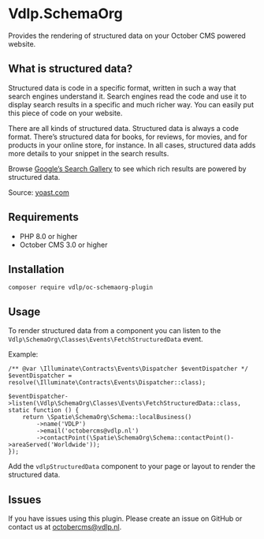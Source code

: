 # Vdlp.SchemaOrg

Provides the rendering of structured data on your October CMS powered website.

## What is structured data?

Structured data is code in a specific format, written in such a way that search engines understand it. Search engines read the code and use it to display search results in a specific and much richer way. You can easily put this piece of code on your website.

There are all kinds of structured data. Structured data is always a code format. There’s structured data for books, for reviews, for movies, and for products in your online store, for instance. In all cases, structured data adds more details to your snippet in the search results.

Browse [Google’s Search Gallery](https://developers.google.com/search/docs/advanced/structured-data/search-gallery) to see which rich results are powered by structured data.

Source: [yoast.com](https://yoast.com/what-is-structured-data/)

## Requirements

- PHP 8.0 or higher
- October CMS 3.0 or higher

## Installation

`composer require vdlp/oc-schemaorg-plugin`

## Usage

To render structured data from a component you can listen to the `Vdlp\SchemaOrg\Classes\Events\FetchStructuredData` event.

Example:

```
/** @var \Illuminate\Contracts\Events\Dispatcher $eventDispatcher */
$eventDispatcher = resolve(\Illuminate\Contracts\Events\Dispatcher::class);

$eventDispatcher->listen(\Vdlp\SchemaOrg\Classes\Events\FetchStructuredData::class, static function () {
    return \Spatie\SchemaOrg\Schema::localBusiness()
        ->name('VDLP')
        ->email('octobercms@vdlp.nl')
        ->contactPoint(\Spatie\SchemaOrg\Schema::contactPoint()->areaServed('Worldwide'));
});
```

Add the `vdlpStructuredData` component to your page or layout to render the structured data.

## Issues

If you have issues using this plugin. Please create an issue on GitHub or contact us at [octobercms@vdlp.nl]().
